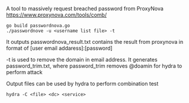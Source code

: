 A tool to massively request breached password from ProxyNova https://www.proxynova.com/tools/comb/

```
go build passwordnova.go
./passwordnove -u <username list file> -t
```
It outputs passwordnova_result.txt contains the result from proxynova in format of [user email addaress]:[password]

-t is used to remove the domain in email address. It generates password_trim.txt, where password_trim removes @doamin for hydra to perform attack

Output files can be used by hydra to perform combination test
```
hydra -C <file> <dc> <service>
```
